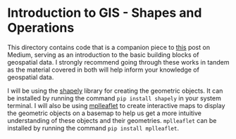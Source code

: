 # Introduction to GIS - Shapes and Operations

This directory contains code that is a companion piece to [this]() post on Medium, serving as an introduction to the basic building blocks of geospatial data. I strongly recommend going through these works in tandem as the material covered in both will help inform your knowledge of geospatial data.

I will be using the [shapely](https://shapely.readthedocs.io/en/latest/) library for creating the geometric objects. It can be installed by running the command `pip install shapely` in your system terminal. I will also be using [mplleaflet](https://github.com/jwass/mplleaflet) to create interactive maps to display the geometric objects on a basemap to help us get a more intuitive understanding of these objects and their geometries. `mplleaflet` can be installed by running the command `pip install mplleaflet`.
